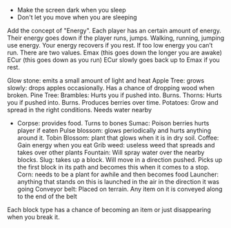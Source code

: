 
- Make the screen dark when you sleep 
- Don't let you move when you are sleeping



Add the concept of "Energy". Each player has an certain amount of energy. Their energy goes down if the player runs, jumps. Walking, running, jumping use energy. Your energy recovers if you rest. If too low energy you can’t run. There are two values. Emax (this goes down the longer you are awake) ECur (this goes down as you run) ECur slowly goes back up to Emax if you rest.

Glow stone: emits a small amount of light and heat
Apple Tree: grows slowly: drops apples occasionally. Has a chance of dropping wood when broken.
Pine Tree: 
Brambles: Hurts you if pushed into. Burns.
Thorns: Hurts you if pushed into. Burns. Produces berries over time.
Potatoes: Grow and spread in the right conditions. Needs water nearby
* Corpse: provides food. Turns to bones
Sumac: Poison berries hurts player if eaten
Pulse blossom: glows periodically and hurts anything around it. 
Tobin Blossom: plant that glows when it is in dry soil.
Coffee: Gain energy when you eat
Grib weed: useless weed that spreads and takes over other plants
Fountain: Will spray water over the nearby blocks.
Slug: takes up a block. Will move in a direction pushed. Picks up the first block in its path and becomes this when it comes to a stop.
Corn: needs to be a plant for awhile and then becomes food
Launcher: anything that stands on this is launched in the air in the direction it was going
Conveyor belt: Placed on terrain. Any item on it is conveyed along to the end of the belt


Each block type has a chance of becoming an item or just disappearing when you break it.
